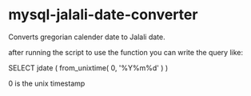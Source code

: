 # mysql-jalali-date-converter
Converts gregorian calender date to Jalali date.

after running the script to use the function you can write the query like:

SELECT
	jdate ( from_unixtime( 0, '%Y%m%d' ) )
  
  
  
  0 is the unix timestamp
